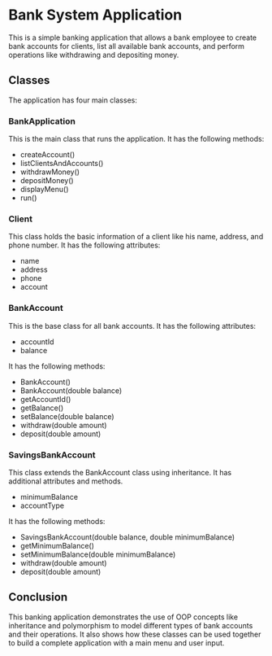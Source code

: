 <!DOCTYPE html>
<html>
<head>
	
</head>
<body>
	<h1>Bank System Application</h1>
	<p>This is a simple banking application that allows a bank employee to create bank accounts for clients, list all available bank accounts, and perform operations like withdrawing and depositing money.</p>

<h2>Classes</h2>
	<p>The application has four main classes:</p>

<h3>BankApplication</h3>
	<p>This is the main class that runs the application. It has the following methods:</p>
	<ul>
		<li>createAccount()</li>
		<li>listClientsAndAccounts()</li>
		<li>withdrawMoney()</li>
		<li>depositMoney()</li>
		<li>displayMenu()</li>
		<li>run()</li>
	</ul>

<h3>Client</h3>
	<p>This class holds the basic information of a client like his name, address, and phone number. It has the following attributes:</p>
	<ul>
		<li>name</li>
		<li>address</li>
		<li>phone</li>
		<li>account</li>
	</ul>

<h3>BankAccount</h3>
	<p>This is the base class for all bank accounts. It has the following attributes:</p>
	<ul>
		<li>accountId</li>
		<li>balance</li>
	</ul>
	<p>It has the following methods:</p>
	<ul>
		<li>BankAccount()</li>
		<li>BankAccount(double balance)</li>
		<li>getAccountId()</li>
		<li>getBalance()</li>
		<li>setBalance(double balance)</li>
		<li>withdraw(double amount)</li>
		<li>deposit(double amount)</li>
	</ul>

<h3>SavingsBankAccount</h3>
	<p>This class extends the BankAccount class using inheritance. It has additional attributes and methods.</p>
	<ul>
		<li>minimumBalance</li>
		<li>accountType</li>
	</ul>
	<p>It has the following methods:</p>
	<ul>
		<li>SavingsBankAccount(double balance, double minimumBalance)</li>
		<li>getMinimumBalance()</li>
		<li>setMinimumBalance(double minimumBalance)</li>
		<li>withdraw(double amount)</li>
		<li>deposit(double amount)</li>
	</ul>

<h2>Conclusion</h2>
	<p>This banking application demonstrates the use of OOP concepts like inheritance and polymorphism to model different types of bank accounts and their operations. It also shows how these classes can be used together to build a complete application with a main menu and user input.</p>
</body>
</html>
